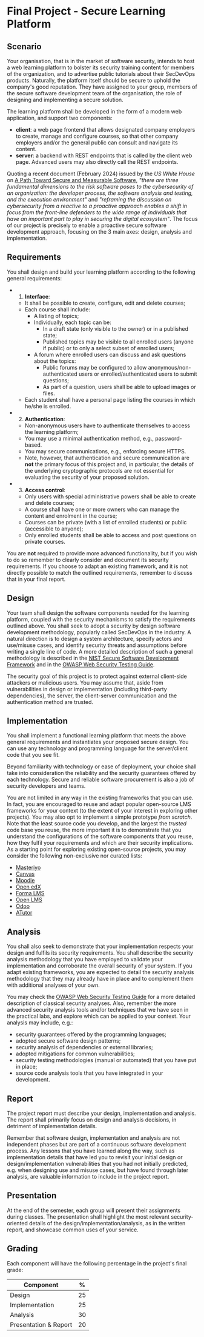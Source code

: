 # Final Project - Secure Learning Platform

## Scenario

Your organisation, that is in the market of software security, intends to host a web learning platform to bolster its security training content for members of the organization, and to advertise public tutorials about their SecDevOps products.
Naturally, the platform itself should be secure to uphold the company's good reputation.
They have assigned to your group, members of the secure software development team of the organisation, the role of designing and implementing a secure solution.


The learning platform shall be developed in the form of a modern web application, and support two components:

* **client**: a web page frontend that allows designated company employers to create, manage and configure courses, so that other company employers and/or the general public can consult and navigate its content.
* **server**: a backend with REST endpoints that is called by the client web page. Advanced users may also directly call the REST endpoints.

Quoting a recent document (February 2024) issued by the *US White House* on [A Path Toward Secure and
Measurable Software](https://www.whitehouse.gov/wp-content/uploads/2024/02/Final-ONCD-Technical-Report.pdf), _"there are three fundamental dimensions to the risk software poses to the cybersecurity of an organization: the developer process, the software analysis and testing, and the execution environment"_ and _"reframing the discussion on cybersecurity from a reactive to a proactive approach enables a shift in focus from the front-line defenders to the wide range of individuals that have an important part to play in securing the digital ecosystem"_. The focus of our project is precisely to enable a proactive secure software development approach, focusing on the 3 main axes: design, analysis and implementation.

## Requirements

You shall design and build your learning platform according to the following general requirements:

- 1. **Interface**:
    * It shall be possible to create, configure, edit and delete courses;
    * Each course shall include:
         - A listing of topics;
         - Individually, each topic can be:
             + In a draft state (only visible to the owner) or in a published state;
             + Published topics may be visible to all enrolled users (anyone if public) or to only a select subset of enrolled users;
        - A forum where enrolled users can discuss and ask questions about the topics:
            + Public forums may be configured to allow anonymous/non-authenticated users or enrolled/authenticated users to submit questions;
            + As part of a question, users shall be able to upload images or files.
    * Each student shall have a personal page listing the courses in which he/she is enrolled.
- 2. **Authentication**:
    * Non-anonymous users have to authenticate themselves to access the learning platform;
    * You may use a minimal authentication method, e.g., password-based.
    * You may secure communications, e.g., enforcing secure HTTPS.
    * Note, however, that authentication and secure communication are **not** the primary focus of this project and, in particular, the details of the underlying cryptographic protocols are not essential for evaluating the security of your proposed solution.
- 3. **Access control**:
    * Only users with special administrative powers shall be able to create and delete courses;
    * A course shall have one or more owners who can manage the content and enrolment in the course;
    * Courses can be private (with a list of enrolled students) or public (accessible to anyone);
    * Only enrolled students shall be able to access and post questions on private courses.

You are **not** required to provide more advanced functionality, but if you wish to do so remember to clearly consider and document its security requirements. If you choose to adapt an existing framework, and it is not directly possible to match the outlined requirements, remember to discuss that in your final report.
## Design

Your team shall design the software components needed for the learning platform, coupled with the security mechanisms to satisfy the requirements outlined above.
You shall seek to adopt a security by design software development methodology, popularly called SecDevOps in the industry. A natural direction is to design a system architecture, specify actors and use/misuse cases, and identify security threats and assumptions before writing a single line of code. A more detailed description of such a general methodology is described in the [NIST Secure Software Development Framework](https://csrc.nist.gov/pubs/sp/800/218/final) and in the [OWASP Web Security Testing Guide](https://owasp.org/www-project-web-security-testing-guide/latest/).

The security goal of this project is to protect against external client-side attackers or malicious users.
You may assume that, aside from vulnerabilities in design or implementation (including third-party dependencies), the server, the client-server communication and the authentication method are trusted.

## Implementation

You shall implement a functional learning platform that meets the above general requirements and instantiates your proposed secure design.
You can use any technology and programming language for the server/client code that you see fit. 

Beyond familiarity with technology or ease of deployment, your choice shall take into consideration the reliability and the security guarantees offered by each technology. Secure and reliable software procurement is also a job of security developers and teams. 

You are not limited in any way in the existing frameworks that you can use. In fact, you are encouraged to reuse and adapt popular open-source LMS frameworks for your context (to the extent of your interest in exploring other projects). You may also opt to implement a simple prototype *from scratch*. Note that the least source code you develop, and the largest the *trusted* code base you reuse, the more important it is to demonstrate that you understand the configurations of the software components that you reuse, how they fulfil your requirements and which are their security implications. 
As a starting point for exploring existing open-source projects, you may consider the following non-exclusive nor curated lists:

* [Masteriyo](https://masteriyo.com/)
* [Canvas](https://www.instructure.com/canvas)
* [Moodle](https://moodle.org/)
* [Open edX](https://openedx.org/)
* [Forma LMS](https://www.formalms.org/)
* [Open LMS](https://www.openlms.net/)
* [Odoo](https://www.odoo.com/app/elearning)
* [ATutor](https://atutor.github.io/)

## Analysis

You shall also seek to demonstrate that your implementation respects your design and fulfils its security requirements.
You shall describe the security analysis methodology that you have employed to validate your implementation and corroborate the overall security of your system. If you adapt existing frameworks, you are expected to detail the security analysis methodology that they may already have in place and to complement them with additional analyses of your own.

You may check the [OWASP Web Security Testing Guide](https://owasp.org/www-project-web-security-testing-guide/latest/) for a more detailed description of classical security analyses.
Also, remember the more advanced security analysis tools and/or techniques that we have seen in the practical labs, and explore which can be applied to your context. Your analysis may include, e.g.:

- security guarantees offered by the programming languages;
- adopted secure software design patterns;
- security analysis of dependencies or external libraries;
- adopted mitigations for common vulnerabilities;
- security testing methodologies (manual or automated) that you have put in place;
- source code analysis tools that you have integrated in your development.

## Report

The project report must describe your design, implementation and analysis. The report shall primarily focus on design and analysis decisions, in detriment of implementation details.

Remember that software design, implementation and analysis are not independent phases but are part of a continuous software development process.
Any lessons that you have learned along the way, such as implementation details that have led you to revisit your initial design or design/implementation vulnerabilities that you had not initially predicted, e.g. when designing use and misuse cases, but have found through later analysis, are valuable information to include in the project report.

## Presentation

At the end of the semester, each group will present their assignments during classes. The presentation shall highlight the most relevant security-oriented details of the design/implementation/analysis, as in the written report, and showcase common uses of your service.

## Grading

Each component will have the following percentage in the project's final grade:

| Component              |  %   |
| ---------------------- | ---- |
| Design                 |  25  |
| Implementation         |  25  |
| Analysis               |  30  |
| Presentation & Report  |  20  |
